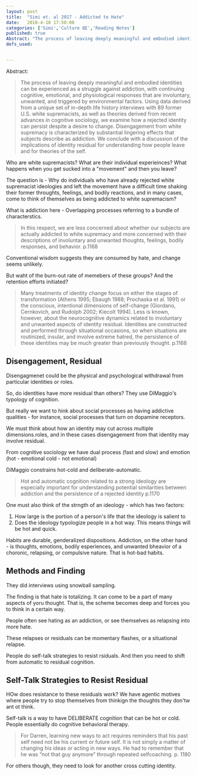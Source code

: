 ```yaml
---
layout: post
title:  "Simi et. al 2017 - Addicted to Hate"
date:   2018-4-10 17:50:00
categories: ['Simi','Culture QE','Reading Notes']
published: true
Abstract: "The process of leaving deeply meaningful and embodied identities can be experienced as a struggle against addiction, with continuing cognitive, emotional, and physiological responses that are involuntary, unwanted, and triggered by environmental factors. Using data derived from a unique set of in-depth life history interviews with 89 former U.S. white supremacists, as well as theories derived from recent advances in cognitive sociology, we examine how a rejected identity can persist despite a desire to change. Disengagement from white supremacy is characterized by substantial lingering effects that subjects describe as addiction. We conclude with a discussion of the implications of identity residual for understanding how people leave and for theories of the self."
defs_used:


---
```

Abstract:
>The process of leaving deeply meaningful and embodied identities can be experienced as a struggle against addiction, with continuing cognitive, emotional, and physiological responses that are involuntary, unwanted, and triggered by environmental factors. Using data derived from a unique set of in-depth life history interviews with 89 former U.S. white supremacists, as well as theories derived from recent advances in cognitive sociology, we examine how a rejected identity can persist despite a desire to change. Disengagement from white supremacy is characterized by substantial lingering effects that subjects describe as addiction. We conclude with a discussion of the implications of identity residual for understanding how people leave and for theories of the self.

Who are white supremacists? What are their individual experieinces?
What happens when you get sucked into a "movement" and then you leave?

The question is - Why do individuals who have already rejected white supremacist ideologies and left the movement have a difficult time shaking their former throughts, feelings, and bodily reactions, and in many cases, come to think of themselves as being addicted to white supremacism?

What is addiction here - Overlapping processes referring to a bundle of characterstics.
>In this
respect, we are less concerned about whether
our subjects are actually addicted to white
supremacy and more concerned with their
descriptions of involuntary and unwanted
thoughts, feelings, bodily responses, and
behavior. p.1168

Conventional wisdom suggests they are consumed by hate, and change seems unlikely.

But waht of the burn-out rate of memebers of these groups? And the retention efforts initiated?

>Many treatments of identity
change focus on either the stages of transformation
(Athens 1995; Ebaugh 1988;
Prochaska et al. 1991) or the conscious, intentional
dimensions of self-change (Giordano,
Cernkovich, and Rudolph 2002; Kiecolt 1994).
Less is known, however, about the neurocognitive
dynamics related to involuntary and
unwanted aspects of identity residual. Identities
are constructed and performed through
situational occasions, so when situations are
routinized, insular, and involve extreme hatred,
the persistence of these identities may be much
greater than previously thought. p.1168

## Disengagement, Residual

Disengagmenet could be the physical and psychological withdrawal from particular identities or roles.

So, do identities have more residual than others? They use DiMaggio's typology of cognition.

But really we want to hink about social processes as having addictive qualities - for instance, social processes that turn on dopamine receptors.

We must think about how an identity may cut across multiple dimensions.roles, and in these cases disengagement from that identity may involve residual.

From cognitive sociology we have dual process (fast and slow) and emotion (hot - emotional cold - not emotional)

DiMaggio constrains hot-cold and deliberate-automatic.

>Hot and
automatic cognition related to a strong ideology
are especially important for understanding
potential similarities between addiction
and the persistence of a rejected identity p.1170

One must also think of the strngth of an ideology - which has two factors:
1. How large is the portion of a person's life that the ideology is salient to
2. Does the ideology typologize people in a hot way. This means things will be hot and quick.

Habits are durable, genderalized dispositions.
Addiction, on the other hand - is thoughts, emotions, bodily esperiences, and unwanted bheavior of a choronic, relapsing, or compulsive nature. That is hot-bad habits.

## Methods and Finding

They did interviews using snowball sampling.

The finding is that hate is totalizing. It can come to be a part of many aspects of yoru thought. That is, the scheme becomes deep and forces you to think in a certain way.

People often see hating as an addiction, or see themselves as relapsing into more hate.

These relapses or residuals can be momentary flashes, or a situational relapse.

People do self-talk strategies to resist rsiduals. And then you need to shift from automatic to residual cognition.

## Self-Talk Strategies to Resist Residual

HOw does resistance to these residuals work? We have agentic motives where people try to stop themselves from thinkign the thoughts they don'tw ant ot think.

Self-talk is a way to have DELIBERATE cognition that can be hot or cold. People essentially do cognitive behavioral therapy.


>For Darren, learning new ways to
act requires reminders that his past self need
not be his current or future self. It is not simply
a matter of changing his ideas or acting in
new ways. He had to remember that he was
“not that guy anymore” through repeated selfcoaching. p. 1180

For others though, they need to look for another cross cutting identity.

